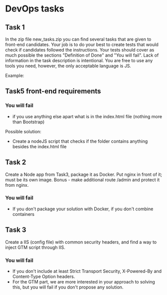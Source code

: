 # DevOps tasks


## Task 1
In the zip file new_tasks.zip you can find several tasks that are given to front-end candidates.
Your job is to do your best to create tests that would check if candidates followed the instructions.
Your tests should cover as much possible the sections "Definition of Done" and "You will fail".
Lack of information in the task description is intentional.
You are free to use any tools you need, however, the only acceptable language is JS.


Example:


## Task5 front-end requirements


### You will fail
* if you use anything else apart what is in the index.html file (nothing more than Bootstrap)


Possible solution:
* Create a nodeJS script that checks if the folder contains anything besides the index.html file


## Task 2
Create a Node app from Task3, package it as Docker. Put nginx in front of it; must be its own image.
Bonus - make additional route /admin and protect it from nginx.




### You will fail
* If you don't package your solution with Docker, if you don't combine containers


## Task 3
Create a IIS (config file) with common security headers, and find a way to inject GTM script through IIS.


### You will fail
* If you don't include at least Strict Transport Security, X-Powered-By and Content-Type Option headers.
* For the GTM part, we are more interested in your approach to solving this, but you will fail if you don't
  propose any solution.
<!--stackedit_data:
eyJoaXN0b3J5IjpbLTE4MTE0MzUxMF19
-->